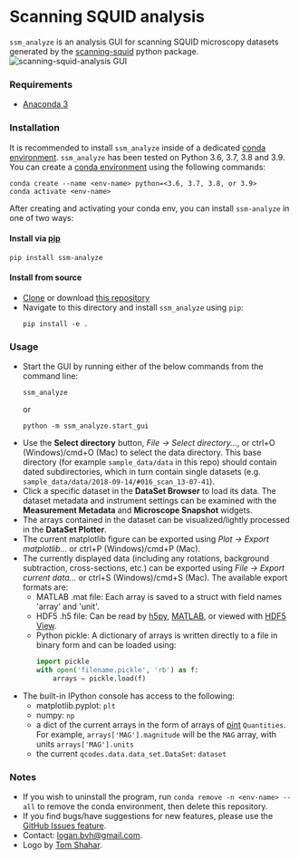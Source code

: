 # Scanning SQUID analysis
`ssm_analyze` is an analysis GUI for scanning SQUID microscopy datasets generated by the [scanning-squid](https://scanning-squid.readthedocs.io/en/latest/) python package.
![scanning-squid-analysis GUI](ssm_analyze/gui/img/screengrab.png)

### Requirements
- [Anaconda 3](https://www.anaconda.com/distribution/#download-section)

### Installation

It is recommended to install `ssm_analyze` inside of a dedicated [conda environment](https://conda.io/projects/conda/en/latest/user-guide/tasks/manage-environments.html#creating-an-environment-with-commands). `ssm_analyze` has been tested on Python 3.6, 3.7, 3.8 and 3.9. You can create a [conda environment](https://conda.io/projects/conda/en/latest/user-guide/tasks/manage-environments.html#creating-an-environment-with-commands) using the following commands:

```
conda create --name <env-name> python=<3.6, 3.7, 3.8, or 3.9>
conda activate <env-name>
```

After creating and activating your conda env, you can install `ssm-analyze` in one of two ways:

#### Install via [pip](https://pypi.org/project/ssm-analyze/)
```
pip install ssm-analyze
```

#### Install from source
- [Clone](https://help.github.com/en/articles/cloning-a-repository) or download [this repository](https://github.com/loganbvh/ssm_analyze)
- Navigate to this directory and install `ssm_analyze` using `pip`:
  ```
  pip install -e .
  ```

### Usage
- Start the GUI by running either of the below commands from the command line:
  ```
  ssm_analyze
  ```
  or
  ```
  python -m ssm_analyze.start_gui
  ```
- Use the **Select directory** button, *File -> Select directory...*, or ctrl+O (Windows)/cmd+O (Mac) to select the data directory. This base directory (for example `sample_data/data` in this repo) should contain dated subdirectories, which in turn contain single datasets (e.g. `sample_data/data/2018-09-14/#016_scan_13-07-41`).
- Click a specific dataset in the **DataSet Browser** to load its data. The dataset metadata and instrument settings can be examined with the **Measurement Metadata** and **Microscope Snapshot** widgets.
- The arrays contained in the dataset can be visualized/lightly processed in the **DataSet Plotter**.
- The current matplotlib figure can be exported using *Plot -> Export matplotlib...* or ctrl+P (Windows)/cmd+P (Mac).
- The currently displayed data (including any rotations, background subtraction, cross-sections, etc.) can be exported using *File -> Export current data...* or ctrl+S (Windows)/cmd+S (Mac). The available export formats are:
  - MATLAB .mat file: Each array is saved to a struct with field names 'array' and 'unit'.
  - HDF5 .h5 file: Can be read by [h5py](https://www.h5py.org/), [MATLAB](https://www.mathworks.com/help/matlab/ref/hdf5read.html), or viewed with [HDF5 View](https://www.hdfgroup.org/downloads/hdfview/).
  - Python pickle: A dictionary of arrays is written directly to a file in binary form and can be loaded using:
    ```python
    import pickle
    with open('filename.pickle', 'rb') as f:
        arrays = pickle.load(f)
    ```
- The built-in IPython console has access to the following:
  - matplotlib.pyplot: `plt`
  - numpy: `np`
  - a dict of the current arrays in the form of arrays of [pint](https://pint.readthedocs.io/en/latest/) `Quantities`. For example, `arrays['MAG'].magnitude` will be the `MAG` array, with units `arrays['MAG'].units`
  - the current `qcodes.data.data_set.DataSet`: `dataset`

### Notes
- If you wish to uninstall the program, run `conda remove -n <env-name> --all` to remove the conda environment, then delete this repository.
- If you find bugs/have suggestions for new features, please use the [GitHub Issues feature](https://github.com/loganbvh/scanning-squid-analysis/issues).
- Contact: logan.bvh@gmail.com.
- Logo by [Tom Shahar](http://www.tomshahar.io/).
